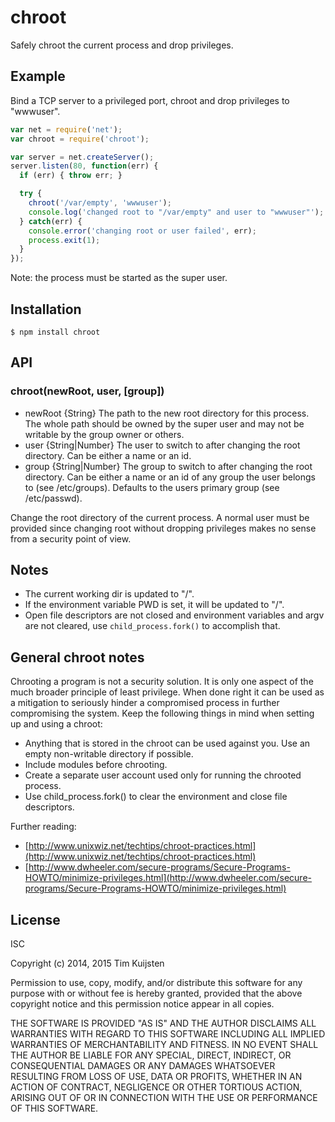 # chroot

Safely chroot the current process and drop privileges.

## Example

Bind a TCP server to a privileged port, chroot and drop privileges to "wwwuser".

```js
var net = require('net');
var chroot = require('chroot');

var server = net.createServer();
server.listen(80, function(err) {
  if (err) { throw err; }

  try {
    chroot('/var/empty', 'wwwuser');
    console.log('changed root to "/var/empty" and user to "wwwuser"');
  } catch(err) {
    console.error('changing root or user failed', err);
    process.exit(1);
  }
});
```

Note: the process must be started as the super user.

## Installation

    $ npm install chroot

## API

### chroot(newRoot, user, [group])
* newRoot {String} The path to the new root directory for this process. The
       whole path should be owned by the super user and may not be writable by
       the group owner or others.
* user {String|Number} The user to switch to after changing the root directory.
       Can be either a name or an id.
* group {String|Number} The group to switch to after changing the root
       directory. Can be either a name or an id of any group the user belongs to
       (see /etc/groups). Defaults to the users primary group (see /etc/passwd).

Change the root directory of the current process. A normal user must be provided
since changing root without dropping privileges makes no sense from a security
point of view.

## Notes
* The current working dir is updated to "/".
* If the environment variable PWD is set, it will be updated to "/".
* Open file descriptors are not closed and environment variables and argv are
  not cleared, use `child_process.fork()` to accomplish that.

## General chroot notes
Chrooting a program is not a security solution. It is only one aspect of the
much broader principle of least privilege. When done right it can be used as a
mitigation to seriously hinder a compromised process in further compromising the
system. Keep the following things in mind when setting up and using a chroot:

* Anything that is stored in the chroot can be used against you. Use an empty
  non-writable directory if possible.
* Include modules before chrooting.
* Create a separate user account used only for running the chrooted process.
* Use child_process.fork() to clear the environment and close file descriptors.

Further reading:
* [http://www.unixwiz.net/techtips/chroot-practices.html](http://www.unixwiz.net/techtips/chroot-practices.html)
* [http://www.dwheeler.com/secure-programs/Secure-Programs-HOWTO/minimize-privileges.html](http://www.dwheeler.com/secure-programs/Secure-Programs-HOWTO/minimize-privileges.html)

## License

ISC

Copyright (c) 2014, 2015 Tim Kuijsten

Permission to use, copy, modify, and/or distribute this software for any
purpose with or without fee is hereby granted, provided that the above
copyright notice and this permission notice appear in all copies.

THE SOFTWARE IS PROVIDED "AS IS" AND THE AUTHOR DISCLAIMS ALL WARRANTIES
WITH REGARD TO THIS SOFTWARE INCLUDING ALL IMPLIED WARRANTIES OF
MERCHANTABILITY AND FITNESS. IN NO EVENT SHALL THE AUTHOR BE LIABLE FOR
ANY SPECIAL, DIRECT, INDIRECT, OR CONSEQUENTIAL DAMAGES OR ANY DAMAGES
WHATSOEVER RESULTING FROM LOSS OF USE, DATA OR PROFITS, WHETHER IN AN
ACTION OF CONTRACT, NEGLIGENCE OR OTHER TORTIOUS ACTION, ARISING OUT OF
OR IN CONNECTION WITH THE USE OR PERFORMANCE OF THIS SOFTWARE.
